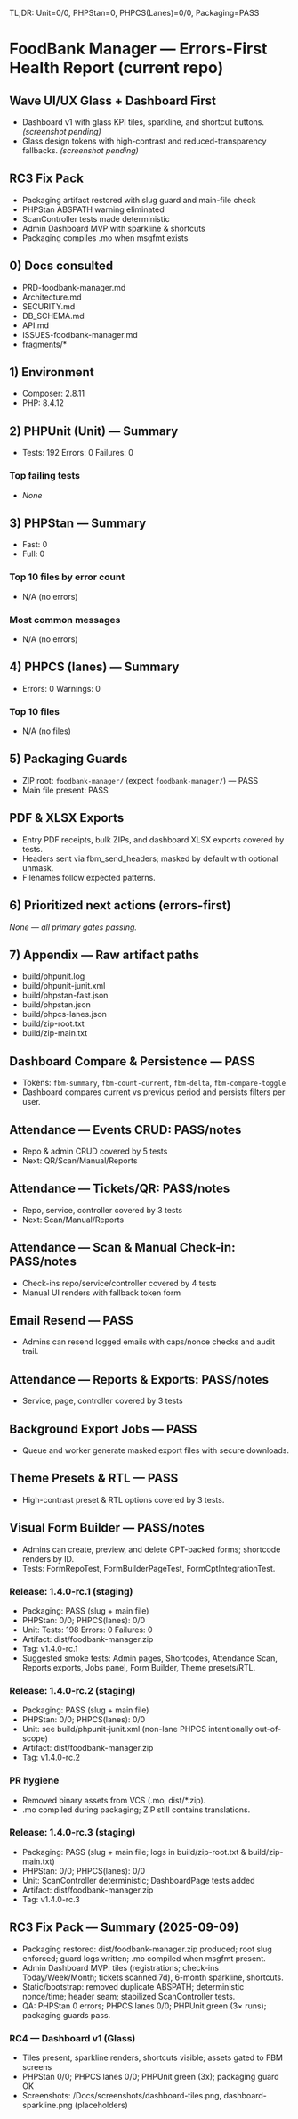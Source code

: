 TL;DR: Unit=0/0, PHPStan=0, PHPCS(Lanes)=0/0, Packaging=PASS

# FoodBank Manager — Errors-First Health Report (current repo)

## Wave UI/UX Glass + Dashboard First
- Dashboard v1 with glass KPI tiles, sparkline, and shortcut buttons. *(screenshot pending)*
- Glass design tokens with high-contrast and reduced-transparency fallbacks. *(screenshot pending)*

## RC3 Fix Pack
- Packaging artifact restored with slug guard and main-file check
- PHPStan ABSPATH warning eliminated
- ScanController tests made deterministic
- Admin Dashboard MVP with sparkline & shortcuts
- Packaging compiles .mo when msgfmt exists

## 0) Docs consulted
- PRD-foodbank-manager.md
- Architecture.md
- SECURITY.md
- DB_SCHEMA.md
- API.md
- ISSUES-foodbank-manager.md
- fragments/*

## 1) Environment
- Composer: 2.8.11
- PHP: 8.4.12

## 2) PHPUnit (Unit) — Summary
- Tests: 192  Errors: 0  Failures: 0
### Top failing tests
- _None_

## 3) PHPStan — Summary
- Fast: 0
- Full: 0
### Top 10 files by error count
- N/A (no errors)
### Most common messages
- N/A (no errors)

## 4) PHPCS (lanes) — Summary
- Errors: 0  Warnings: 0
### Top 10 files
- N/A (no files)

## 5) Packaging Guards
- ZIP root: `foodbank-manager/` (expect `foodbank-manager/`) — PASS
- Main file present: PASS

## PDF & XLSX Exports
- Entry PDF receipts, bulk ZIPs, and dashboard XLSX exports covered by tests.
- Headers sent via fbm_send_headers; masked by default with optional unmask.
- Filenames follow expected patterns.

## 6) Prioritized next actions (errors-first)
_None — all primary gates passing._

## 7) Appendix — Raw artifact paths
- build/phpunit.log
- build/phpunit-junit.xml
- build/phpstan-fast.json
- build/phpstan.json
- build/phpcs-lanes.json
- build/zip-root.txt
- build/zip-main.txt

## Dashboard Compare & Persistence — PASS
- Tokens: `fbm-summary`, `fbm-count-current`, `fbm-delta`, `fbm-compare-toggle`
- Dashboard compares current vs previous period and persists filters per user.

## Attendance — Events CRUD: PASS/notes
- Repo & admin CRUD covered by 5 tests
- Next: QR/Scan/Manual/Reports

## Attendance — Tickets/QR: PASS/notes
- Repo, service, controller covered by 3 tests
- Next: Scan/Manual/Reports

## Attendance — Scan & Manual Check-in: PASS/notes
- Check-ins repo/service/controller covered by 4 tests
- Manual UI renders with fallback token form

## Email Resend — PASS
- Admins can resend logged emails with caps/nonce checks and audit trail.

## Attendance — Reports & Exports: PASS/notes
- Service, page, controller covered by 3 tests

## Background Export Jobs — PASS
- Queue and worker generate masked export files with secure downloads.

## Theme Presets & RTL — PASS
- High-contrast preset & RTL options covered by 3 tests.

## Visual Form Builder — PASS/notes
- Admins can create, preview, and delete CPT-backed forms; shortcode renders by ID.
- Tests: FormRepoTest, FormBuilderPageTest, FormCptIntegrationTest.

### Release: 1.4.0-rc.1 (staging)
- Packaging: PASS (slug + main file)
- PHPStan: 0/0; PHPCS(lanes): 0/0
- Unit: Tests: 198  Errors: 0  Failures: 0
- Artifact: dist/foodbank-manager.zip
- Tag: v1.4.0-rc.1
- Suggested smoke tests: Admin pages, Shortcodes, Attendance Scan, Reports exports, Jobs panel, Form Builder, Theme presets/RTL.

### Release: 1.4.0-rc.2 (staging)
- Packaging: PASS (slug + main file)
- PHPStan: 0/0; PHPCS(lanes): 0/0
- Unit: see build/phpunit-junit.xml (non-lane PHPCS intentionally out-of-scope)
- Artifact: dist/foodbank-manager.zip
- Tag: v1.4.0-rc.2

### PR hygiene
- Removed binary assets from VCS (.mo, dist/*.zip).
- .mo compiled during packaging; ZIP still contains translations.

### Release: 1.4.0-rc.3 (staging)
- Packaging: PASS (slug + main file; logs in build/zip-root.txt & build/zip-main.txt)
- PHPStan: 0/0; PHPCS(lanes): 0/0
- Unit: ScanController deterministic; DashboardPage tests added
- Artifact: dist/foodbank-manager.zip
- Tag: v1.4.0-rc.3
 
## RC3 Fix Pack — Summary (2025-09-09)

- Packaging restored: dist/foodbank-manager.zip produced; root slug enforced; guard logs written; .mo compiled when msgfmt present.
- Admin Dashboard MVP: tiles (registrations; check-ins Today/Week/Month; tickets scanned 7d), 6-month sparkline, shortcuts.
- Static/bootstrap: removed duplicate ABSPATH; deterministic nonce/time; header seam; stabilized ScanController tests.
- QA: PHPStan 0 errors; PHPCS lanes 0/0; PHPUnit green (3× runs); packaging guards pass.
### RC4 — Dashboard v1 (Glass)
- Tiles present, sparkline renders, shortcuts visible; assets gated to FBM screens
- PHPStan 0/0; PHPCS lanes 0/0; PHPUnit green (3x); packaging guard OK
- Screenshots: /Docs/screenshots/dashboard-tiles.png, dashboard-sparkline.png (placeholders)
